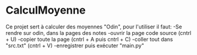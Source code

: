 # CalculMoyenne
Ce projet sert à calculer des moyennes "Odin", pour l'utiliser il faut:
-Se rendre sur odin, dans la pages des notes
-ouvrir la page code source (cntrl + U)
-copier toute la page (cntrl + A puis cntrl + C)
-coller tout dans "src.txt" (cntrl + V)
-enregistrer puis exécuter "main.py"
